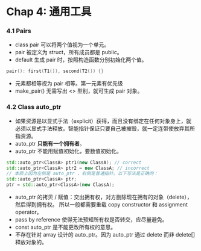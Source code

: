 # Chap 4: 通用工具

### 4.1 Pairs

- class pair 可以将两个值视为一个单元。
- pair 被定义为 struct，所有成员都是 public。
- default 生成 pair 时，按照构造函数分别初始化两个值。
```cpp
pair(): first(T1()), second(T2()) {}
```
- 元素都相等视为 pair 相等。第一元素有优先级
- make_pair() 无需写出 <> 型别，就可生成 pair 对象。

### 4.2 Class auto_ptr
- 如果资源是以显式手法（explicit）获得，而且没有绑定在任何对象身上，就必须以显式手法释放。智能指针保证只要自己被摧毁，就一定连带使放弃其所指资源。
- auto_ptr **只能有一个拥有者**。
- auto_ptr 不能用赋值初始化，要数值初始化。
```cpp
std::auto_ptr<ClassA> ptr1(new ClassA); // correct
std::auto_ptr<ClassA> ptr2 = new ClassA; // incorrect
// 本质上因为左侧是 auto_ptr ，右侧是普通指针。以下写法是正确的：
std::auto_ptr<ClassA> ptr;
ptr = std::auto_ptr<ClassA>(new ClassA);
```
- auto_ptr 的拷贝 / 赋值：交出拥有权，对方删除现在拥有的对象（delete），然后得到拥有权。
  所以一般都需要重载 copy constructor 和 assignment operator。
- pass by reference 使得无法预知所有权是否转交，应尽量避免。
- const auto_ptr 是不能更改所有权的意思。
- 不存在针对 array 设计的 auto_ptr。因为 auto_ptr 通过 delete 而非 delete[] 释放对象的。
